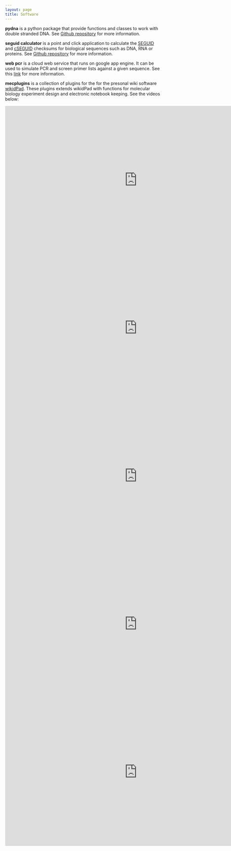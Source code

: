 ```yaml
---
layout: page
title: Software
--- 
```


**pydna** is a python package that provide functions and classes to work with double stranded DNA. See [Github repository](https://github.com/BjornFJohansson/pydna) for more information. 

**seguid calculator** is a point and click application to calculate the [SEGUID](http://www.ncbi.nlm.nih.gov/pubmed/16858731) and [cSEGUID](http://ochsavidare.blogspot.pt/2016/02/checksum-for-circular-biological.html) checksums for biological sequences such as DNA, RNA or proteins. See [Github repository](https://github.com/BjornFJohansson/seguid_calculator) for more information.

**web pcr** is a cloud web service that runs on google app engine. It can be used to simulate PCR and screen primer lists against a given sequence. See this [link](http://webpcr.appspot.com/) for more information.

**mecplugins** is a collection of plugins for the for the presonal wiki software [wikidPad](http://wikidpad.sourceforge.net/). These plugins extends wikidPad with functions for molecular biology experiment design and electronic notebook keeping. See the videos below:

<iframe width="854" height="480" src="https://www.youtube.com/embed/y5vkL9WgglY?ecver=1" frameborder="0" allowfullscreen></iframe>
<iframe width="854" height="480" src="https://www.youtube.com/embed/6pNSM2sU7_8?ecver=1" frameborder="0" allowfullscreen></iframe>
<iframe width="854" height="480" src="https://www.youtube.com/embed/ujMb2A3PJpE?ecver=1" frameborder="0" allowfullscreen></iframe>
<iframe width="854" height="480" src="https://www.youtube.com/embed/TrhoIwiYYDU?ecver=1" frameborder="0" allowfullscreen></iframe>
<iframe width="854" height="480" src="https://www.youtube.com/embed/8zqKCJgP4so?ecver=1" frameborder="0" allowfullscreen></iframe>

